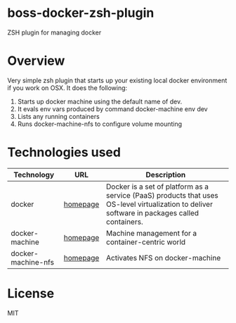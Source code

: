 # boss-docker-zsh-plugin
ZSH plugin for managing docker


# Overview

Very simple zsh plugin that starts up your existing local docker environment if you work on OSX. It does the following:

1. Starts up docker machine using the default name of dev.
2. It evals env vars produced by command docker-machine env dev
3. Lists any running containers
4. Runs docker-machine-nfs to configure volume mounting



# Technologies used

Technology | URL | Description |
---------|----------|--------- |
 docker | [homepage](https://www.docker.com/) | Docker is a set of platform as a service (PaaS) products that uses OS-level virtualization to deliver software in packages called containers.
 docker-machine | [homepage](https://github.com/docker/machine) | Machine management for a container-centric world
 docker-machine-nfs | [homepage](https://github.com/adlogix/docker-machine-nfs) | Activates NFS on docker-machine

# License

MIT
